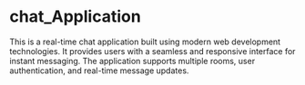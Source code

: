 # chat_Application
This is a real-time chat application built using modern web development technologies. It provides users with a seamless and responsive interface for instant messaging. The application supports multiple rooms, user authentication, and real-time message updates.
